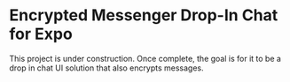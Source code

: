 # Encrypted Messenger Drop-In Chat for Expo

This project is under construction. Once complete, the goal is for it to be a drop in chat UI solution that also encrypts messages.
